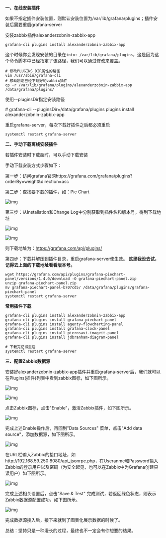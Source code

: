 **一、在线安装插件**

如果不指定插件安装位置，则默认安装位置为/var/lib/grafana/plugins；插件安装后需要重启grafana-server

安装zabbix插件alexanderzobnin-zabbix-app

```shell
grafana-cli plugins install alexanderzobnin-zabbix-app
```

这个时候你会发现安装的目录在`into: /var/lib/grafana/plugins`，这是因为这个命令脚本中已经指定了该路径，我们可以通过修改来覆盖。

```shell
# 修改PLUGINS_DIR属性的路径
vim /usr/sbin/grafana-cli 
# 移动刚刚已经下载好的zabbix插件
cp -r /var/lib/grafana/plugins/alexanderzobnin-zabbix-app /data/grafana/plugins/
```

使用--pluginsDir指定安装路径

\# grafana-cli --pluginsDir=/data/grafana/plugins plugins install alexanderzobnin-zabbix-app  

重启grafana-server，每次下载好插件之后都必须重启

```shell
systemctl restart grafana-server
```

**二、手动下载离线安装插件**

若插件安装时下载超时，可以手动下载安装

手动下载安装方式步骤如下：

第一步：访问grafana官网https://grafana.com/grafana/plugins?orderBy=weight&direction=asc

第二步：查找要下载的插件，如：Pie Chart

![img](02_Grafana插件安装并接入zabbix数据源.assets/23250218-71e3743af9d521e8.png)

第三步：从Installation和Change Log中分别获取到插件名和版本号，得到下载地址

![img](02_Grafana插件安装并接入zabbix数据源.assets/23250218-08f0cc6547d84fc2.png)

![img](02_Grafana插件安装并接入zabbix数据源.assets/23250218-a95048ceaaeb4e21.png)

则下载地址为：https://grafana.com/api/plugins/

第四步：下载并解压到插件目录，重启grafana-server使生效。  **这里我没去试，记得去上面的下载地址看看版本号。**

```shell
wget https://grafana.com/api/plugins/grafana-piechart-panel/versions/1.4.0/download -O grafana-piechart-panel.zip
unzip grafana-piechart-panel.zip
mv grafana-piechart-panel-b707cd5/ /data/grafana/plugins/grafana-piechart-panel
systemctl restart grafana-server
```

**常用插件下载**

```shell
grafana-cli plugins install alexanderzobnin-zabbix-app
grafana-cli plugins install grafana-piechart-panel
grafana-cli plugins install agenty-flowcharting-panel
grafana-cli plugins install grafana-clock-panel
grafana-cli plugins install pierosavi-imageit-panel
grafana-cli plugins install jdbranham-diagram-panel

# 下载完记得重启
systemctl restart grafana-server
```

**三、配置Zabbix数据源**

安装好alexanderzobnin-zabbix-app插件并重启grafana-server后，我们就可以在Plugins(插件)列表中看到zabbix图标，如下图所示。

![img](02_Grafana插件安装并接入zabbix数据源.assets/23250218-e7aad07fcabd0222.png)

![img](02_Grafana插件安装并接入zabbix数据源.assets/23250218-cda2aa2f64f20cd9.png)

点击Zabbix图标，点击"Enable"，激活Zabbix插件，如下图所示。

![img](02_Grafana插件安装并接入zabbix数据源.assets/23250218-ebb317e37b05f23c.png)

完成上述Enable操作后，再回到"Data Sources" 菜单，点击"Add data source"，添加数据源，如下图所示。

![img](02_Grafana插件安装并接入zabbix数据源.assets/23250218-7aebd7679f856290.png)

在URL栏输入Zabbix的接口地址，如http://192.168.59.250:8080/api_jsonrpc.php，在Useranme和Password输入Zabbix的登录用户以及密码（为安全起见，也可以在Zabbix中为Grafana创建只读用户）如下图所示。

![img](02_Grafana插件安装并接入zabbix数据源.assets/23250218-7fa2f0f5adfeaf29.png)

完成上述相关设置后，点击"Save & Test" 完成测试，若返回绿色状态，则表示Zabbix数据源配置成功，如下图所示。



![img](02_Grafana插件安装并接入zabbix数据源.assets/23250218-ed6b95991ced35da.png)

完成数据源接入后，接下来就到了图表化展示数据的时候了。

总结：坚持只是一种漫长的过程，最终也不一定会有你想要的结果。

 